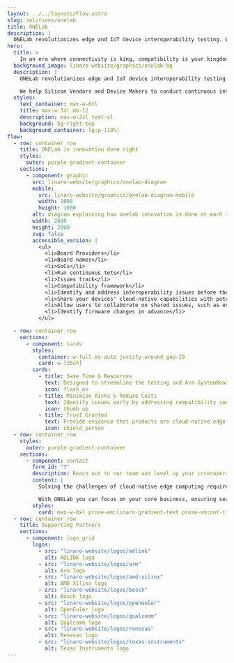 ```yaml
---
layout: ../../layouts/Flow.astro
slug: solutions/onelab
title: ONELab
description: |
  ONELab revolutionizes edge and IoT device interoperability testing. We help Silicon Vendors and Device Makers to conduct continuous interoperability tests among different Operating Systems and Cloud Services.
hero:
  title: >
    In an era where connectivity is king, compatibility is your kingdom
  background_image: linaro-website/graphics/onelab-bg
  description: |
    ONELab revolutionizes edge and IoT device interoperability testing. 

    We help Silicon Vendors and Device Makers to conduct continuous interoperability tests among different Operating Systems and Cloud Services.
  styles:
    text_container: max-w-6xl
    title: max-w-3xl mb-12
    description: max-w-2xl text-xl
    background: bg-right-top
    background_container: lg:p-[10%]
flow:
  - row: container_row
    title: ONELab is innovation done right
    styles:
      outer: purple-gradient-container
    sections:
      - component: graphic
        src: linaro-website/graphics/onelab-diagram
        mobile:
          src: linaro-website/graphics/onelab-diagram-mobile
          width: 1000
          height: 1000
        alt: diagram explaining how onelab innovation is done at each stage of the lifecycle
        width: 2000
        height: 2000
        svg: false
        accessible_version: |
          <ul>
            <li>Board Providers</li>
            <li>Board names</li>
            <li>SoCs</li>
            <li>Run continuous tets</li>
            <li>Issues track</li>
            <li>Compatibility framework</li>
            <li>Identify and address interoperability issues before they impact customers</li>
            <li>Share your devices' cloud-native capabilities with potential customers</li>
            <li>Allow users to collaborate on shared issues, such as enabling new hardware defaults in an OS</li>
            <li>Identify firmware changes in advance</li>
          </ul>

  - row: container_row
    sections:
      - component: cards
        styles:
          container: w-full mx-auto justify-around gap-28
          card: w-[35ch]
        cards:
          - title: Save Time & Resources
            text: Designed to streamline the testing and Arm SystemReady and PSA Certified certification process, making it effortless for users to verify hardware and software compatibility.
            icon: flash_on
          - title: Minimize Risks & Reduce Costs
            text: Identify issues early by addressing compatibility concerns throughout your development process, reducing the risk of costly setbacks later on.
            icon: thumb_up
          - title: Trust Granted
            text: Provide evidence that products are cloud-native edge-ready and ensures products work seamlessly together.
            icon: shield_person
  - row: container_row
    styles:
      outer: purple-gradient-container
    sections:
      - component: contact
        form_id: "7"
        description: Reach out to our team and level up your interoperability testing process
        content: |
          Solving the challenges of cloud-native edge computing requires collaboration among all contributing players.

          With ONELab you can focus on your core business, ensuring seamless compatibility with your partner products.
        styles:
          card: max-w-8xl prose-em:linaro-gradient-text prose-em:not-italic prose-headings:text-5xl prose-headings:my-3 prose-ul:text-xl prose-headings:leading-tight prose-p:text-2xl text-center flex flex-col lg:flex-row
  - row: container_row
    title: Supporting Partners
    sections:
      - component: logo_grid
        logos:
          - src: "linaro-website/logos/adlink"
            alt: ADLINK logo
          - src: "linaro-website/logos/arm"
            alt: Arm logo
          - src: "linaro-website/logos/amd-xilinx"
            alt: AMD Xilinx logo
          - src: "linaro-website/logos/bosch"
            alt: Bosch logo
          - src: "linaro-website/logos/openeuler"
            alt: OpenEuler logo
          - src: "linaro-website/logos/qualcomm"
            alt: Qualcomm logo
          - src: "linaro-website/logos/renesas"
            alt: Renesas logo
          - src: "linaro-website/logos/texas-instruments"
            alt: Texas Instruments logo
---
```

